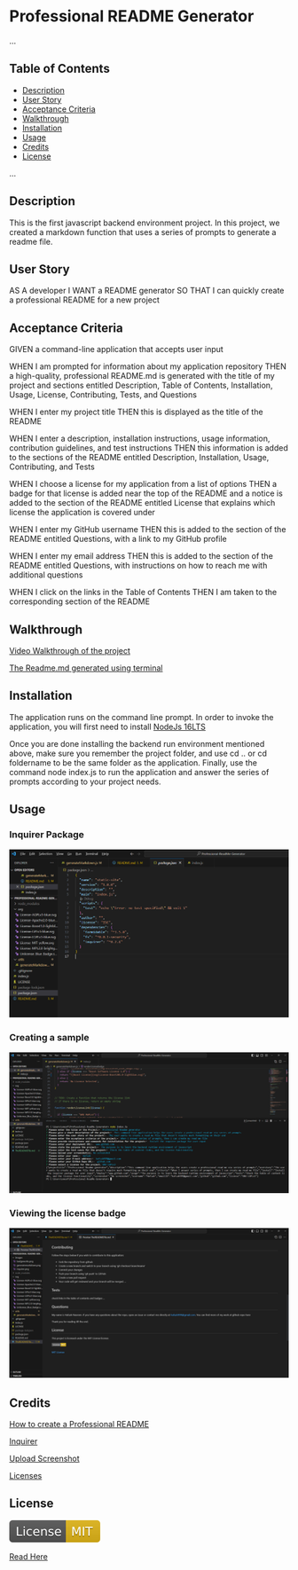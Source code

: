 # Professional README Generator

...

## Table of Contents

- [Description](#description)
- [User Story](#user-story)
- [Acceptance Criteria](#acceptance-criteria)
- [Walkthrough](#walkthrough)
- [Installation](#installation)
- [Usage](#usage)
- [Credits](#credits)
- [License](#license)

...

## Description

This is the first javascript backend environment project. In this project, we created a markdown function that uses a series of prompts to generate a readme file.

## User Story

AS A developer
I WANT a README generator
SO THAT I can quickly create a professional README for a new project

## Acceptance Criteria

GIVEN a command-line application that accepts user input

WHEN I am prompted for information about my application repository
THEN a high-quality, professional README.md is generated with the title of my project and sections entitled Description, Table of Contents, Installation, Usage, License, Contributing, Tests, and Questions

WHEN I enter my project title
THEN this is displayed as the title of the README

WHEN I enter a description, installation instructions, usage information, contribution guidelines, and test instructions
THEN this information is added to the sections of the README entitled Description, Installation, Usage, Contributing, and Tests

WHEN I choose a license for my application from a list of options
THEN a badge for that license is added near the top of the README and a notice is added to the section of the README entitled License that explains which license the application is covered under

WHEN I enter my GitHub username
THEN this is added to the section of the README entitled Questions, with a link to my GitHub profile

WHEN I enter my email address
THEN this is added to the section of the README entitled Questions, with instructions on how to reach me with additional questions

WHEN I click on the links in the Table of Contents
THEN I am taken to the corresponding section of the README

## Walkthrough

[Video Walkthrough of the project](https://drive.google.com/file/d/1v2NY56mO3qANGJ8R5GAMzwdh4Adl3rfL/view)

[The Readme.md generated using terminal](TheREADMEFile.md)

## Installation

The application runs on the command line prompt. In order to invoke the application, you will first need to install [NodeJs 16LTS](https://nodejs.org/ja/blog/release/v16.16.0)

Once you are done installing the backend run environment mentioned above, make sure you remember the project folder, and use cd .. or cd foldername to be the same folder as the application. Finally, use the command node index.js to run the application and answer the series of prompts according to your project needs.

## Usage

### Inquirer Package

![Inquirer](./images/inquirer.png)

### Creating a sample

![Generate Markdown](./images/generatemarkdown.png)

### Viewing the license badge

![The License Badge](./images/badgeworks.png)

## Credits

[How to create a Professional README](https://coding-boot-camp.github.io/full-stack/github/professional-readme-guide)

[Inquirer](https://www.npmjs.com/package/inquirer/v/8.2.4)

[Upload Screenshot](https://www.w3schools.com/nodejs/nodejs_uploadfiles.asp)

[Licenses](https://choosealicense.com/licenses/)

## License

![MIT License](svg/License-MIT-yellow.svg)

[Read Here](https://opensource.org/license/mit/)
